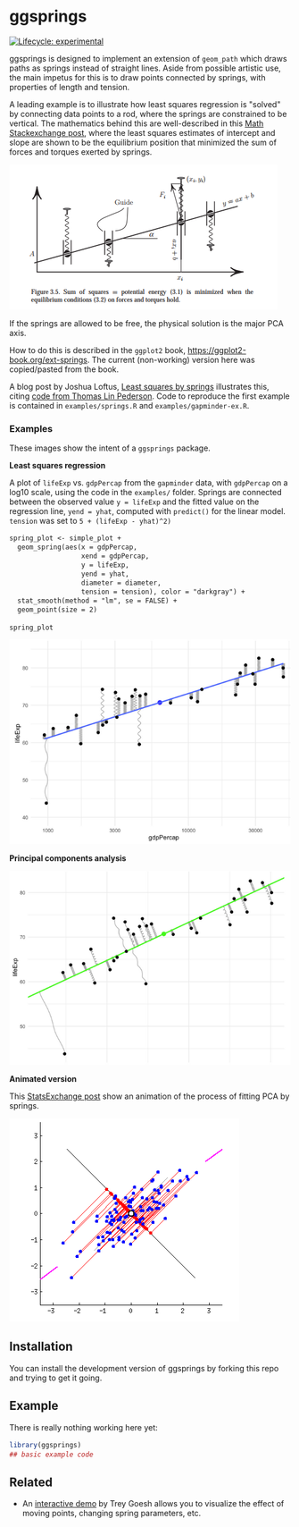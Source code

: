 
# ggsprings

<!-- badges: start -->
[![Lifecycle: experimental](https://img.shields.io/badge/lifecycle-experimental-orange.svg)](https://lifecycle.r-lib.org/articles/stages.html#experimental)
<!-- badges: end -->

ggsprings is designed to
implement an extension of `geom_path` which draws paths as springs instead of straight lines.
Aside from possible artistic use, the main impetus for this is to draw points connected by springs,
with properties of length and tension. 

A leading example is to illustrate how least squares regression
is "solved" by connecting data points to a rod, where the springs are constrained to be vertical.
The mathematics behind this are well-described in this [Math Stackexchange post](https://math.stackexchange.com/questions/2369673/proving-linear-regression-by-using-physical-springs-model),
where the least squares estimates of intercept and slope are shown to be the equilibrium position that minimized the sum of forces
and torques exerted by springs.

![](man/figures/potential-energy.png)

If the springs are allowed to be free, the physical solution is the major PCA axis.


How to do this is described in the `ggplot2` book, https://ggplot2-book.org/ext-springs.
The current (non-working) version here was copied/pasted from the book.

A blog post by Joshua Loftus, [Least squares by springs](https://joshualoftus.com/posts/2020-11-23-least-squares-as-springs/least-squares-as-springs.html)
illustrates this, citing [code from Thomas Lin Pederson](https://twitter.com/thomasp85/status/1331338379636649986).
Code to reproduce the first example is contained in `examples/springs.R` and `examples/gapminder-ex.R`.

### Examples

These images show the intent of a `ggsprings` package.

**Least squares regression**

A plot of `lifeExp` vs. `gdpPercap` from the `gapminder` data, with `gdpPercap` on a log10 scale, using the code in the `examples/` folder.
Springs are connected between the observed value `y = lifeExp` and the fitted value on the regression line, `yend = yhat`, computed
with `predict()` for the linear model.
`tension` was set to `5 + (lifeExp - yhat)^2)`

```
spring_plot <- simple_plot +
  geom_spring(aes(x = gdpPercap,
                  xend = gdpPercap,
                  y = lifeExp,
                  yend = yhat,
                  diameter = diameter,
                  tension = tension), color = "darkgray") +
  stat_smooth(method = "lm", se = FALSE) +
  geom_point(size = 2)

spring_plot
```

![](man/figures/loftus-springs-ex1.png)

**Principal components analysis**

![](man/figures/loftus-springs-ex2.png)

**Animated version**

This [StatsExchange post](https://stats.stackexchange.com/questions/2691/making-sense-of-principal-component-analysis-eigenvectors-eigenvalues/140579#140579)
show an animation of the process of fitting PCA by springs.

![](man/figures/pca-springs-cropped.gif)


## Installation

You can install the development version of ggsprings by forking this repo and trying to get it going.


## Example

There is really nothing working here yet:

``` r
library(ggsprings)
## basic example code
```

## Related 

* An [interactive demo](https://www.desmos.com/calculator/90vaqtqpx6) by Trey Goesh allows you to 
visualize the effect of moving points, changing spring parameters, etc.

